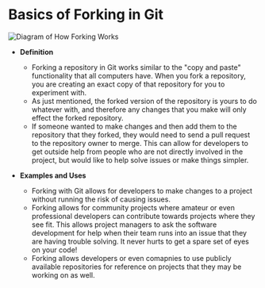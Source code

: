# Basics of Forking in Git

![Diagram of How Forking Works](https://svalinn.github.io/DAGMC/_images/workflow.png)

* **Definition**

	* Forking a repository in Git works similar to the "copy and paste" functionality that all computers have. When you fork a repository, you are creating an exact copy of that repository for you to experiment with.
	* As just mentioned, the forked version of the repository is yours to do whatever with, and therefore any changes that you make will only effect the forked repository.
	* If someone wanted to make changes and then add them to the repository that they forked, they would need to send a pull request to the repository owner to merge. This can allow for developers to get outside help from people who are not directly involved in the project, but would like to help solve issues or make things simpler.

* **Examples and Uses**
	* Forking with Git allows for developers to make changes to a project without running the risk of causing issues.
	* Forking allows for community projects where amateur or even professional developers can contribute towards projects where they see fit. This allows project managers to ask the software development for help when their team runs into an issue that they are having trouble solving. It never hurts to get a spare set of eyes on your code!
	* Forking allows developers or even comapnies to use publicly available repositories for reference on projects that they may be working on as well.